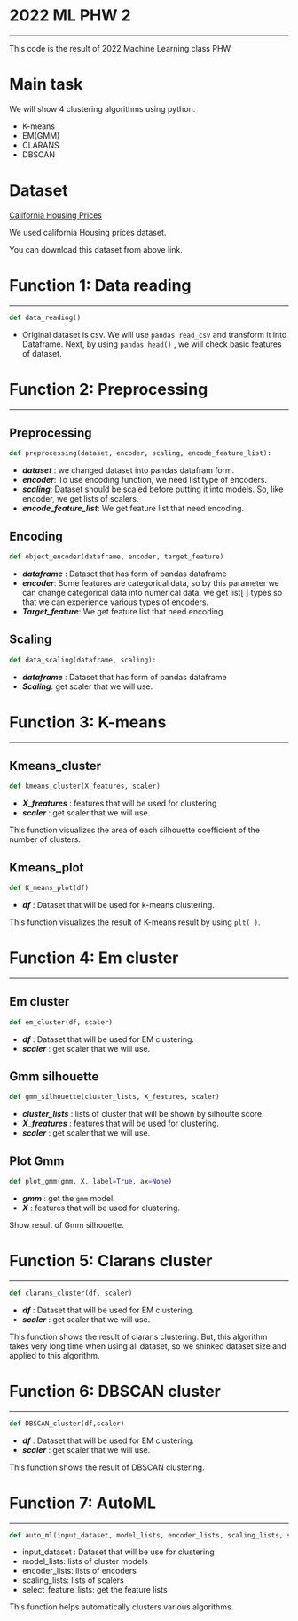 # 2022 ML PHW 2

---

This code is the result of 2022 Machine Learning class PHW.

# Main task

We will show 4 clustering algorithms using python. 

- K-means
- EM(GMM)
- CLARANS
- DBSCAN

# Dataset

[California Housing Prices](https://www.kaggle.com/camnugent/california-housing-prices)

We used california Housing prices dataset.  

You can download this dataset from above link. 

# Function 1: Data reading

---

```python
def data_reading()
```

- Original dataset is csv. We will use `pandas read_csv` and transform it into Dataframe. Next, by using `pandas head()` , we will check basic features of dataset.

# Function 2: Preprocessing

---

## Preprocessing

```python
def preprocessing(dataset, encoder, scaling, encode_feature_list):
```

- ***dataset*** : we changed dataset into pandas datafram form.
- ***encoder***: To use encoding function, we need list type of encoders.
- ***scaling***: Dataset should be scaled before putting it into models. So, like encoder, we get lists of scalers.
- ***encode_feature_list***: We get feature list that need encoding.

## Encoding

```python
def object_encoder(dataframe, encoder, target_feature)
```

- ***dataframe*** : Dataset that has form of pandas dataframe
- ***encoder***: Some features are categorical data, so by this parameter we can change categorical data into numerical data. we get list[ ] types so that we can experience various types of encoders.
- ***Target_feature***: We get feature list that need encoding.

## Scaling

```python
def data_scaling(dataframe, scaling):
```

- ***dataframe*** : Dataset that has form of pandas dataframe
- ***Scaling***: get scaler that we will use.

# Function 3: K-means

---

## Kmeans_cluster

```python
def kmeans_cluster(X_features, scaler)
```

- ***X_freatures*** : features that will be used for clustering
- ***scaler*** : get scaler that we will use.

This function visualizes the area of each silhouette coefficient of the number of clusters. 

## Kmeans_plot

```python
def K_means_plot(df)
```

- ***df*** : Dataset that will be used for k-means clustering.

This function visualizes the result of K-means result by using `plt( )`.

# Function 4: Em cluster

---

## Em cluster

```python
def em_cluster(df, scaler)
```

- ***df*** : Dataset that will be used for EM clustering.
- ***scaler*** : get scaler that we will use.

## Gmm silhouette

```python
def gmm_silhouette(cluster_lists, X_features, scaler)
```

- ***cluster_lists*** : lists of cluster that will be shown by silhoutte score.
- ***X_freatures*** : features that will be used for clustering.
- ***scaler*** : get scaler that we will use.

## Plot Gmm

```python
def plot_gmm(gmm, X, label=True, ax=None)
```

- ***gmm*** : get the `gmm` model.
- ***X*** : features that will be used for clustering.

Show result of Gmm silhouette.

# Function 5: Clarans cluster

---

```python
def clarans_cluster(df, scaler)
```

- ***df*** : Dataset that will be used for EM clustering.
- ***scaler*** : get scaler that we will use.

This function shows the result of clarans clustering. But, this algorithm takes very long time when using all dataset, so we shinked dataset size and applied to this algorithm. 

# Function 6: DBSCAN cluster

---

```python
def DBSCAN_cluster(df,scaler)
```

- ***df*** : Dataset that will be used for EM clustering.
- ***scaler*** : get scaler that we will use.

This function shows the result of DBSCAN clustering. 

# Function 7: AutoML

---

```python
def auto_ml(input_dataset, model_lists, encoder_lists, scaling_lists, select_feature_lists, k_lists=None)
```

- input_dataset : Dataset that will be use for clustering
- model_lists: lists of cluster models
- encoder_lists:  lists of encoders
- scaling_lists: lists of scalers
- select_feature_lists: get the feature lists

This function helps automatically clusters various algorithms.